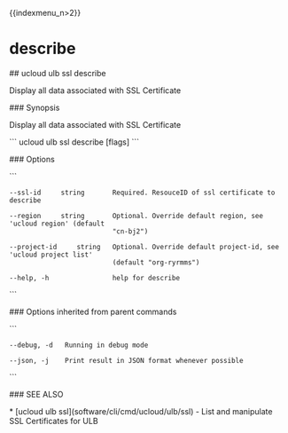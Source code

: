 {{indexmenu_n>2}}

# describe

\#\# ucloud ulb ssl describe

Display all data associated with SSL Certificate

\#\#\# Synopsis

Display all data associated with SSL Certificate

\`\`\` ucloud ulb ssl describe \[flags\] \`\`\`

\#\#\# Options

\`\`\`

``` 
--ssl-id     string       Required. ResouceID of ssl certificate to describe 
```

``` 
--region     string       Optional. Override default region, see 'ucloud region' (default
                          "cn-bj2") 
```

``` 
--project-id     string   Optional. Override default project-id, see 'ucloud project list'
                          (default "org-ryrmms") 
```

``` 
--help, -h                help for describe 
```

\`\`\`

\#\#\# Options inherited from parent commands

\`\`\`

``` 
--debug, -d   Running in debug mode 
```

``` 
--json, -j    Print result in JSON format whenever possible 
```

\`\`\`

\#\#\# SEE ALSO

\* \[ucloud ulb ssl\](software/cli/cmd/ucloud/ulb/ssl) - List and
manipulate SSL Certificates for ULB

